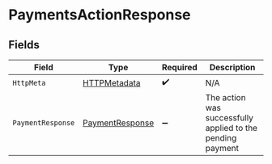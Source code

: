 # PaymentsActionResponse


## Fields

| Field                                                         | Type                                                          | Required                                                      | Description                                                   |
| ------------------------------------------------------------- | ------------------------------------------------------------- | ------------------------------------------------------------- | ------------------------------------------------------------- |
| `HttpMeta`                                                    | [HTTPMetadata](../../Models/Components/HTTPMetadata.md)       | :heavy_check_mark:                                            | N/A                                                           |
| `PaymentResponse`                                             | [PaymentResponse](../../Models/Components/PaymentResponse.md) | :heavy_minus_sign:                                            | The action was successfully applied to the pending payment    |